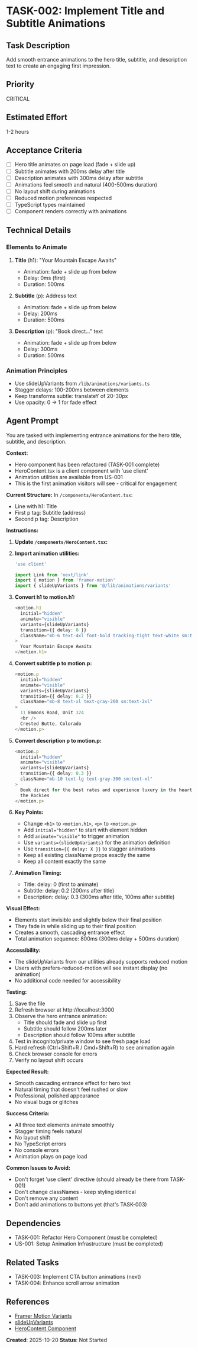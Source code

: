 # TASK-002: Implement Title and Subtitle Animations

## Task Description

Add smooth entrance animations to the hero title, subtitle, and description text to create an engaging first impression.

## Priority

CRITICAL

## Estimated Effort

1-2 hours

## Acceptance Criteria

- [ ] Hero title animates on page load (fade + slide up)
- [ ] Subtitle animates with 200ms delay after title
- [ ] Description animates with 300ms delay after subtitle
- [ ] Animations feel smooth and natural (400-500ms duration)
- [ ] No layout shift during animations
- [ ] Reduced motion preferences respected
- [ ] TypeScript types maintained
- [ ] Component renders correctly with animations

## Technical Details

### Elements to Animate

1. **Title** (h1): "Your Mountain Escape Awaits"
   - Animation: fade + slide up from below
   - Delay: 0ms (first)
   - Duration: 500ms

2. **Subtitle** (p): Address text
   - Animation: fade + slide up from below
   - Delay: 200ms
   - Duration: 500ms

3. **Description** (p): "Book direct..." text
   - Animation: fade + slide up from below
   - Delay: 300ms
   - Duration: 500ms

### Animation Principles

- Use slideUpVariants from `/lib/animations/variants.ts`
- Stagger delays: 100-200ms between elements
- Keep transforms subtle: translateY of 20-30px
- Use opacity: 0 → 1 for fade effect

## Agent Prompt

You are tasked with implementing entrance animations for the hero title, subtitle, and description.

**Context:**

- Hero component has been refactored (TASK-001 complete)
- HeroContent.tsx is a client component with 'use client'
- Animation utilities are available from US-001
- This is the first animation visitors will see - critical for engagement

**Current Structure:**
In `/components/HeroContent.tsx`:

- Line with h1: Title
- First p tag: Subtitle (address)
- Second p tag: Description

**Instructions:**

1. **Update `/components/HeroContent.tsx`:**

2. **Import animation utilities:**

   ```typescript
   'use client'

   import Link from 'next/link'
   import { motion } from 'framer-motion'
   import { slideUpVariants } from '@/lib/animations/variants'
   ```

3. **Convert h1 to motion.h1:**

   ```typescript
   <motion.h1
     initial="hidden"
     animate="visible"
     variants={slideUpVariants}
     transition={{ delay: 0 }}
     className="mb-6 text-4xl font-bold tracking-tight text-white sm:text-5xl md:text-6xl"
   >
     Your Mountain Escape Awaits
   </motion.h1>
   ```

4. **Convert subtitle p to motion.p:**

   ```typescript
   <motion.p
     initial="hidden"
     animate="visible"
     variants={slideUpVariants}
     transition={{ delay: 0.2 }}
     className="mb-8 text-xl text-gray-200 sm:text-2xl"
   >
     11 Emmons Road, Unit 324
     <br />
     Crested Butte, Colorado
   </motion.p>
   ```

5. **Convert description p to motion.p:**

   ```typescript
   <motion.p
     initial="hidden"
     animate="visible"
     variants={slideUpVariants}
     transition={{ delay: 0.3 }}
     className="mb-10 text-lg text-gray-300 sm:text-xl"
   >
     Book direct for the best rates and experience luxury in the heart of
     the Rockies
   </motion.p>
   ```

6. **Key Points:**
   - Change `<h1>` to `<motion.h1>`, `<p>` to `<motion.p>`
   - Add `initial="hidden"` to start with element hidden
   - Add `animate="visible"` to trigger animation
   - Use `variants={slideUpVariants}` for the animation definition
   - Use `transition={{ delay: X }}` to stagger animations
   - Keep all existing className props exactly the same
   - Keep all content exactly the same

7. **Animation Timing:**
   - Title: delay: 0 (first to animate)
   - Subtitle: delay: 0.2 (200ms after title)
   - Description: delay: 0.3 (300ms after title, 100ms after subtitle)

**Visual Effect:**

- Elements start invisible and slightly below their final position
- They fade in while sliding up to their final position
- Creates a smooth, cascading entrance effect
- Total animation sequence: 800ms (300ms delay + 500ms duration)

**Accessibility:**

- The slideUpVariants from our utilities already supports reduced motion
- Users with prefers-reduced-motion will see instant display (no animation)
- No additional code needed for accessibility

**Testing:**

1. Save the file
2. Refresh browser at http://localhost:3000
3. Observe the hero entrance animation:
   - Title should fade and slide up first
   - Subtitle should follow 200ms later
   - Description should follow 100ms after subtitle
4. Test in incognito/private window to see fresh page load
5. Hard refresh (Ctrl+Shift+R / Cmd+Shift+R) to see animation again
6. Check browser console for errors
7. Verify no layout shift occurs

**Expected Result:**

- Smooth cascading entrance effect for hero text
- Natural timing that doesn't feel rushed or slow
- Professional, polished appearance
- No visual bugs or glitches

**Success Criteria:**

- All three text elements animate smoothly
- Stagger timing feels natural
- No layout shift
- No TypeScript errors
- No console errors
- Animation plays on page load

**Common Issues to Avoid:**

- Don't forget 'use client' directive (should already be there from TASK-001)
- Don't change classNames - keep styling identical
- Don't remove any content
- Don't add animations to buttons yet (that's TASK-003)

## Dependencies

- TASK-001: Refactor Hero Component (must be completed)
- US-001: Setup Animation Infrastructure (must be completed)

## Related Tasks

- TASK-003: Implement CTA button animations (next)
- TASK-004: Enhance scroll arrow animation

## References

- [Framer Motion Variants](https://www.framer.com/motion/animation/#variants)
- [slideUpVariants](../../../../lib/animations/variants.ts)
- [HeroContent Component](../../../../components/HeroContent.tsx)

**Created**: 2025-10-20
**Status**: Not Started
